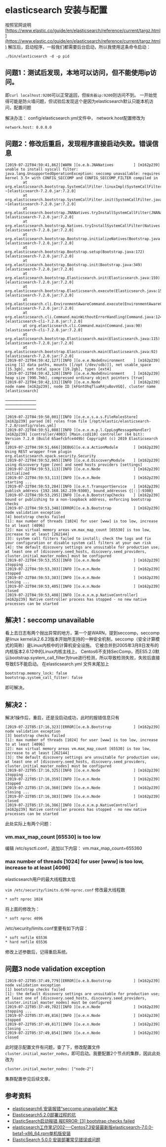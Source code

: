 # elasticsearch 安装与配置

按照官网说明 [https://www.elastic.co/guide/en/elasticsearch/reference/current/targz.html](https://www.elastic.co/guide/en/elasticsearch/reference/current/targz.html) 解压后，启动程序，一般我们都需要后台启动，所以我使用这条命令启动：
```
./bin/elasticsearch -d -p pid
```

## 问题1：测试后发现，本地可以访问，但不能使用ip访问。
即`curl localhost:9200`可以正常返回，但`服务器ip:9200`则访问不到。
一开始觉得可能是防火墙问题，但试验后发现这个是因为elasticsearch默认只能本机访问，配置问题

解决办法：
config/elasticsearch.yml文件中， network.host配置修改为   
```
network.host: 0.0.0.0
```

## 问题2：修改后重启，发现程序直接启动失败。错误信息   
```
[2019-07-22T04:59:41,862][WARN ][o.e.b.JNANatives         ] [m162p239] unable to install syscall filter:
java.lang.UnsupportedOperationException: seccomp unavailable: requires kernel 3.5+ with CONFIG_SECCOMP and CONFIG_SECCOMP_FILTER compiled in
        at org.elasticsearch.bootstrap.SystemCallFilter.linuxImpl(SystemCallFilter.java:329) ~[elasticsearch-7.2.0.jar:7.2.0]
        at org.elasticsearch.bootstrap.SystemCallFilter.init(SystemCallFilter.java:617) ~[elasticsearch-7.2.0.jar:7.2.0]
        at org.elasticsearch.bootstrap.JNANatives.tryInstallSystemCallFilter(JNANatives.java:260) [elasticsearch-7.2.0.jar:7.2.0]
        at org.elasticsearch.bootstrap.Natives.tryInstallSystemCallFilter(Natives.java:113) [elasticsearch-7.2.0.jar:7.2.0]
        at org.elasticsearch.bootstrap.Bootstrap.initializeNatives(Bootstrap.java:110) [elasticsearch-7.2.0.jar:7.2.0]
        at org.elasticsearch.bootstrap.Bootstrap.setup(Bootstrap.java:172) [elasticsearch-7.2.0.jar:7.2.0]
        at org.elasticsearch.bootstrap.Bootstrap.init(Bootstrap.java:349) [elasticsearch-7.2.0.jar:7.2.0]
        at org.elasticsearch.bootstrap.Elasticsearch.init(Elasticsearch.java:159) [elasticsearch-7.2.0.jar:7.2.0]
        at org.elasticsearch.bootstrap.Elasticsearch.execute(Elasticsearch.java:150) [elasticsearch-7.2.0.jar:7.2.0]
        at org.elasticsearch.cli.EnvironmentAwareCommand.execute(EnvironmentAwareCommand.java:86) [elasticsearch-7.2.0.jar:7.2.0]
        at org.elasticsearch.cli.Command.mainWithoutErrorHandling(Command.java:124) [elasticsearch-cli-7.2.0.jar:7.2.0]
        at org.elasticsearch.cli.Command.main(Command.java:90) [elasticsearch-cli-7.2.0.jar:7.2.0]
        at org.elasticsearch.bootstrap.Elasticsearch.main(Elasticsearch.java:115) [elasticsearch-7.2.0.jar:7.2.0]
        at org.elasticsearch.bootstrap.Elasticsearch.main(Elasticsearch.java:92) [elasticsearch-7.2.0.jar:7.2.0]
[2019-07-22T04:59:42,127][INFO ][o.e.e.NodeEnvironment    ] [m162p239] using [1] data paths, mounts [[/opt (/dev/sdb)]], net usable_space [15.3gb], net total_space [19.2gb], types [ext4]
[2019-07-22T04:59:42,128][INFO ][o.e.e.NodeEnvironment    ] [m162p239] heap size [990.7mb], compressed ordinary object pointers [true]
[2019-07-22T04:59:42,131][INFO ][o.e.n.Node               ] [m162p239] node name [m162p239], node ID [kFGntOhqTluaR4juBovVGQ], cluster name [elasticsearch]

……………………………………
……………………………………
……………………………………

[2019-07-22T04:59:50,001][INFO ][o.e.x.s.a.s.FileRolesStore] [m162p239] parsed [0] roles from file [/opt/elastic/elasticsearch-7.2.0/config/roles.yml]
[2019-07-22T04:59:51,088][INFO ][o.e.x.m.p.l.CppLogMessageHandler] [m162p239] [controller/4003] [Main.cc@110] controller (64 bit): Version 7.2.0 (Build 65aefcbfce449b) Copyright (c) 2019 Elasticsearch BV
[2019-07-22T04:59:51,666][DEBUG][o.e.a.ActionModule       ] [m162p239] Using REST wrapper from plugin org.elasticsearch.xpack.security.Security
[2019-07-22T04:59:52,065][INFO ][o.e.d.DiscoveryModule    ] [m162p239] using discovery type [zen] and seed hosts providers [settings]
[2019-07-22T04:59:53,113][INFO ][o.e.n.Node               ] [m162p239] initialized
[2019-07-22T04:59:53,113][INFO ][o.e.n.Node               ] [m162p239] starting ...
[2019-07-22T04:59:53,284][INFO ][o.e.t.TransportService   ] [m162p239] publish_address {192.168.162.239:9300}, bound_addresses {[::]:9300}
[2019-07-22T04:59:53,295][INFO ][o.e.b.BootstrapChecks    ] [m162p239] bound or publishing to a non-loopback address, enforcing bootstrap checks
[2019-07-22T04:59:53,348][ERROR][o.e.b.Bootstrap          ] [m162p239] node validation exception
[4] bootstrap checks failed
[1]: max number of threads [1024] for user [www] is too low, increase to at least [4096]
[2]: max virtual memory areas vm.max_map_count [65530] is too low, increase to at least [262144]
[3]: system call filters failed to install; check the logs and fix your configuration or disable system call filters at your own risk
[4]: the default discovery settings are unsuitable for production use; at least one of [discovery.seed_hosts, discovery.seed_providers, cluster.initial_master_nodes] must be configured
[2019-07-22T04:59:53,353][INFO ][o.e.n.Node               ] [m162p239] stopping ...
[2019-07-22T04:59:53,383][INFO ][o.e.n.Node               ] [m162p239] stopped
[2019-07-22T04:59:53,383][INFO ][o.e.n.Node               ] [m162p239] closing ...
[2019-07-22T04:59:53,405][INFO ][o.e.n.Node               ] [m162p239] closed
[2019-07-22T04:59:53,408][INFO ][o.e.x.m.p.NativeController] [m162p239] Native controller process has stopped - no new native processes can be started

```

## 解决1：seccomp unavailable   
看上去日志有两个抛出异常的地方，第一个是WARN，提到seccomp，seccomp是linux kernel从2.6.23版本开始所支持的一种安全机制，seccomp（安全计算模式的简称）是Linux内核中的计算机安全设施。 它被合并到2005年3月8日发布的内核版本2.6.12中的Linux内核主线上。
Centos6不支持SecComp，而ES5.2.0默认bootstrap.system_call_filter为true进行检测，所以导致检测失败，失败后直接导致ES不能启动。
在elasticsearch.yml 文件末尾加上
```
bootstrap.memory_lock: false 
bootstrap.system_call_filter: false 
```
即可解决。


## 解决2：
解决1操作后，重启，还是没启动成功，此时的报错信息只有
```
[2019-07-22T05:17:16,323][ERROR][o.e.b.Bootstrap          ] [m162p239] node validation exception
[3] bootstrap checks failed
[1]: max number of threads [1024] for user [www] is too low, increase to at least [4096]
[2]: max virtual memory areas vm.max_map_count [65530] is too low, increase to at least [262144]
[3]: the default discovery settings are unsuitable for production use; at least one of [discovery.seed_hosts, discovery.seed_providers, cluster.initial_master_nodes] must be configured
[2019-07-22T05:17:16,325][INFO ][o.e.n.Node               ] [m162p239] stopping ...
[2019-07-22T05:17:16,359][INFO ][o.e.n.Node               ] [m162p239] stopped
[2019-07-22T05:17:16,360][INFO ][o.e.n.Node               ] [m162p239] closing ...
[2019-07-22T05:17:16,383][INFO ][o.e.n.Node               ] [m162p239] closed
[2019-07-22T05:17:16,386][INFO ][o.e.x.m.p.NativeController] [m162p239] Native controller process has stopped - no new native processes can be started
```
此处实际上有两个问题：

###  vm.max_map_count [65530] is too low

编辑 /etc/sysctl.conf，追加以下内容：
vm.max_map_count=655360

### max number of threads [1024] for user [www] is too low, increase to at least [4096]
elasticsearch用户的最大线程数太低

`vim /etc/security/limits.d/90-nproc.conf` 修改最大线程数

```
* soft nproc 1024
```
将上面的修改为：
```
* soft nproc 4096
```

/etc/security/limits.conf里要有如下内容：
```
* soft nofile 65536
* hard nofile 65536
```

修改上述参数后，记得重启系统。

## 问题3  node validation exception
```
[2019-07-22T05:37:49,779][ERROR][o.e.b.Bootstrap          ] [m162p239] node validation exception
[1] bootstrap checks failed
[1]: the default discovery settings are unsuitable for production use; at least one of [discovery.seed_hosts, discovery.seed_providers, cluster.initial_master_nodes] must be configured
[2019-07-22T05:37:49,782][INFO ][o.e.n.Node               ] [m162p239] stopping ...
[2019-07-22T05:37:49,816][INFO ][o.e.n.Node               ] [m162p239] stopped
[2019-07-22T05:37:49,817][INFO ][o.e.n.Node               ] [m162p239] closing ...
[2019-07-22T05:37:49,854][INFO ][o.e.n.Node               ] [m162p239] closed

```

此时提示配置文件有问题，查了下，修改配置文件`cluster.initial_master_nodes`，即可启动。我要配置2个节点的集群，因此此处改为
```
cluster.initial_master_nodes: ["node-2"]
```
集群配置参见后续文章。


## 参考资料   
- [elasticsearch6 安装报错“seccomp unavailable” 解决](https://blog.csdn.net/lepton126/article/details/81034078)   
- [Elasticsearch5.2.0部署过程的坑](https://www.jianshu.com/p/89f8099a6d09)   
- [ElasticSearch启动报错,报ERROR: [3] bootstrap checks failed](https://blog.csdn.net/weijie0917/article/details/87859203)
- [elasticsearch工作笔记002---Centos7.3安装最新版elasticsearch-7.0.0-beta1-x86_64.rpm单机版安装](https://blog.csdn.net/lidew521/article/details/88091539)
- [ElasticSearch 5.0.0 安装部署常见错误或问题](http://www.dajiangtai.com/community/18136.do?origin=csdn-geek&dt=1214)